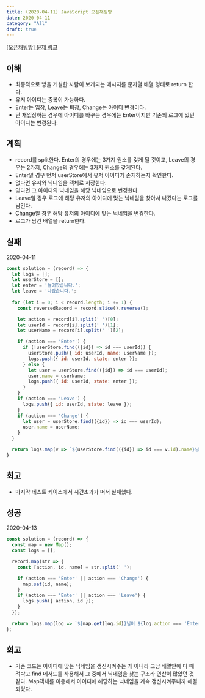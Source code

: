```yaml
---
title: (2020-04-11) JavaScript 오픈채팅방
date: 2020-04-11
category: "All"
draft: true
---
```


[[오픈채팅방] 문제 링크](https://programmers.co.kr/learn/courses/30/lessons/42888)

## 이해

- 최종적으로 방을 개설한 사람이 보게되는 메시지를 문자열 배열 형태로 return 한다.
- 유저 아이디는 중복이 가능하다.
- Enter는 입장, Leave는 퇴장, Change는 아이디 변경이다.
- 단 재입장하는 경우에 아이디를 바꾸는 경우에는 Enter이지만 기존의 로그에 있던 아이디는 변경된다.

## 계획

- record를 split한다. Enter의 경우에는 3가지 원소를 갖게 될 것이고, Leave의 경우는 2가지, Change의 경우에는 3가지 원소를 갖게된다.
- Enter일 경우 먼저 userStore에서 유저 아이디가 존재하는지 확인한다.
- 없다면 유저와 닉네임을 객체로 저장한다.
- 있다면 그 아이디의 닉네임을 해당 닉네임으로 변경한다.
- Leave일 경우 로그에 해당 유저의 아이디에 맞는 닉네임을 찾아서 나갔다는 로그를 남긴다.
- Change일 경우 해당 유저의 아이디에 맞는 닉네임을 변경한다.
- 로그가 담긴 배열을 return한다.

## 실패

2020-04-11

```javascript
const solution = (record) => {
  let logs = [];
  let userStore = [];
  let enter = '들어왔습니다.';
  let leave = '나갔습니다.';
  
  for (let i = 0; i < record.length; i += 1) {
    const reversedRecord = record.slice().reverse();

    let action = record[i].split(' ')[0];
    let userId = record[i].split(' ')[1];
    let userName = record[i].split(' ')[2];

    if (action === 'Enter') {
      if (!userStore.find(({id}) => id === userId)) {
        userStore.push({ id: userId, name: userName });
        logs.push({ id: userId, state: enter });
      } else {
        let user = userStore.find(({id}) => id === userId);
        user.name = userName;
        logs.push({ id: userId, state: enter });
      }
    }
    if (action === 'Leave') {
      logs.push({ id: userId, state: leave });
    }
    if (action === 'Change') {
      let user = userStore.find(({id}) => id === userId);
      user.name = userName;
    }
  }

  return logs.map(v => `${userStore.find(({id}) => id === v.id).name}님이 ${v.state}`);
}
```

## 회고

- 마지막 테스트 케이스에서 시간초과가 떠서 실패했다.

## 성공

2020-04-13

```javascript
const solution = (record) => {
  const map = new Map();
  const logs = [];

  record.map(str => {
    const [action, id, name] = str.split(' ');

    if (action === 'Enter' || action === 'Change') {
      map.set(id, name);
    }
    if (action === 'Enter' || action === 'Leave') {
      logs.push({ action, id });
    }
  });

  return logs.map(log => `${map.get(log.id)}님이 ${log.action === 'Enter' ? '들어왔습니다.' : '나갔습니다.'}`)
};
```

## 회고

- 기존 코드는 아이디에 맞는 닉네임을 갱신시켜주는 게 아니라 그냥 배열안에 다 때려박고 find 메서드를 사용해서 그 중에서 닉네임을 찾는 구조라 연산이 많았던 것 같다. Map객체를 이용해서 아이디에 해당하는 닉네임을 계속 갱신시켜주니까 해결되었다.
